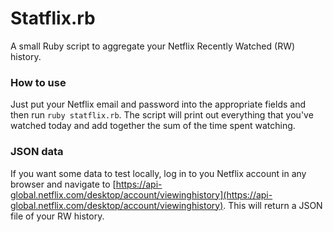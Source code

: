 # Statflix.rb
A small Ruby script to aggregate your Netflix Recently Watched (RW) history.

### How to use
Just put your Netflix email and password into the appropriate fields and then run `ruby statflix.rb`. The script will print out everything that you've watched today and add together the sum of the time spent watching.

### JSON data
If you want some data to test locally, log in to you Netflix account in any browser and navigate to [https://api-global.netflix.com/desktop/account/viewinghistory](https://api-global.netflix.com/desktop/account/viewinghistory). This will return a JSON file of your RW history.